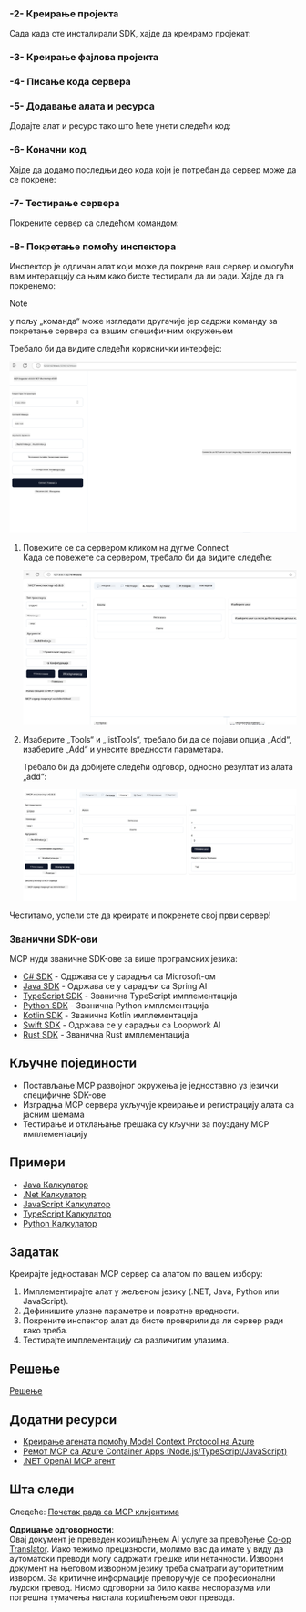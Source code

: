 <!--
CO_OP_TRANSLATOR_METADATA:
{
  "original_hash": "f01d4263fc6eec331615fef42429b720",
  "translation_date": "2025-06-18T18:27:35+00:00",
  "source_file": "03-GettingStarted/01-first-server/README.md",
  "language_code": "sr"
}
-->
### -2- Креирање пројекта

Сада када сте инсталирали SDK, хајде да креирамо пројекат:

### -3- Креирање фајлова пројекта

### -4- Писање кода сервера

### -5- Додавање алата и ресурса

Додајте алат и ресурс тако што ћете унети следећи код:

### -6- Коначни код

Хајде да додамо последњи део кода који је потребан да сервер може да се покрене:

### -7- Тестирање сервера

Покрените сервер са следећом командом:

### -8- Покретање помоћу инспектора

Инспектор је одличан алат који може да покрене ваш сервер и омогући вам интеракцију са њим како бисте тестирали да ли ради. Хајде да га покренемо:

> [!NOTE]
> у пољу „команда“ може изгледати другачије јер садржи команду за покретање сервера са вашим специфичним окружењем

Требало би да видите следећи кориснички интерфејс:

![Повежи](../../../../translated_images/connect.141db0b2bd05f096fb1dd91273771fd8b2469d6507656c3b0c9df4b3c5473929.sr.png)

1. Повежите се са сервером кликом на дугме Connect  
   Када се повежете са сервером, требало би да видите следеће:

   ![Повезано](../../../../translated_images/connected.73d1e042c24075d386cacdd4ee7cd748c16364c277d814e646ff2f7b5eefde85.sr.png)

2. Изаберите „Tools“ и „listTools“, требало би да се појави опција „Add“, изаберите „Add“ и унесите вредности параметара.

   Требало би да добијете следећи одговор, односно резултат из алата „add“:

   ![Резултат извршавања add](../../../../translated_images/ran-tool.a5a6ee878c1369ec1e379b81053395252a441799dbf23416c36ddf288faf8249.sr.png)

Честитамо, успели сте да креирате и покренете свој први сервер!

### Званични SDK-ови

MCP нуди званичне SDK-ове за више програмских језика:

- [C# SDK](https://github.com/modelcontextprotocol/csharp-sdk) - Одржава се у сарадњи са Microsoft-ом
- [Java SDK](https://github.com/modelcontextprotocol/java-sdk) - Одржава се у сарадњи са Spring AI
- [TypeScript SDK](https://github.com/modelcontextprotocol/typescript-sdk) - Званична TypeScript имплементација
- [Python SDK](https://github.com/modelcontextprotocol/python-sdk) - Званична Python имплементација
- [Kotlin SDK](https://github.com/modelcontextprotocol/kotlin-sdk) - Званична Kotlin имплементација
- [Swift SDK](https://github.com/modelcontextprotocol/swift-sdk) - Одржава се у сарадњи са Loopwork AI
- [Rust SDK](https://github.com/modelcontextprotocol/rust-sdk) - Званична Rust имплементација

## Кључне појединости

- Постављање MCP развојног окружења је једноставно уз језички специфичне SDK-ове
- Изградња MCP сервера укључује креирање и регистрацију алата са јасним шемама
- Тестирање и отклањање грешака су кључни за поуздану MCP имплементацију

## Примери

- [Java Калкулатор](../samples/java/calculator/README.md)
- [.Net Калкулатор](../../../../03-GettingStarted/samples/csharp)
- [JavaScript Калкулатор](../samples/javascript/README.md)
- [TypeScript Калкулатор](../samples/typescript/README.md)
- [Python Калкулатор](../../../../03-GettingStarted/samples/python)

## Задатак

Креирајте једноставан MCP сервер са алатом по вашем избору:

1. Имплементирајте алат у жељеном језику (.NET, Java, Python или JavaScript).
2. Дефинишите улазне параметре и повратне вредности.
3. Покрените инспектор алат да бисте проверили да ли сервер ради како треба.
4. Тестирајте имплементацију са различитим улазима.

## Решење

[Решење](./solution/README.md)

## Додатни ресурси

- [Креирање агената помоћу Model Context Protocol на Azure](https://learn.microsoft.com/azure/developer/ai/intro-agents-mcp)
- [Ремот MCP са Azure Container Apps (Node.js/TypeScript/JavaScript)](https://learn.microsoft.com/samples/azure-samples/mcp-container-ts/mcp-container-ts/)
- [.NET OpenAI MCP агент](https://learn.microsoft.com/samples/azure-samples/openai-mcp-agent-dotnet/openai-mcp-agent-dotnet/)

## Шта следи

Следеће: [Почетак рада са MCP клијентима](/03-GettingStarted/02-client/README.md)

**Одрицање одговорности**:  
Овај документ је преведен коришћењем AI услуге за превођење [Co-op Translator](https://github.com/Azure/co-op-translator). Иако тежимо прецизности, молимо вас да имате у виду да аутоматски преводи могу садржати грешке или нетачности. Изворни документ на његовом изворном језику треба сматрати ауторитетним извором. За критичне информације препоручује се професионални људски превод. Нисмо одговорни за било каква неспоразума или погрешна тумачења настала коришћењем овог превода.